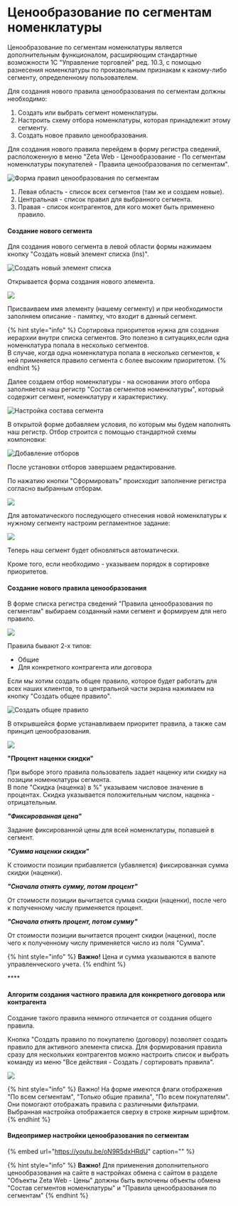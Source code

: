 # Ценообразование по сегментам номенклатуры

Ценообразование по сегментам номенклатуры является дополнительным функционалом, расширяющим стандартные возможности 1С "Управление торговлей" ред. 10.3, с помощью разнесения номенклатуры по произвольным признакам к какому-либо сегменту, определенному пользователем.

Для создания нового правила ценообразования по сегментам должны необходимо:

1. Создать или выбрать сегмент номенклатуры.
2. Настроить схему отбора номенклатуры, которая принадлежит этому сегменту.
3. Создать новое правило ценообразования.

Для создания нового правила перейдем в форму регистра сведений, расположенную в меню "Zeta Web - Ценообразование - По сегментам номенклатуры покупателей - Правила ценообразования по сегментам".

![&#x424;&#x43E;&#x440;&#x43C;&#x430; &#x43F;&#x440;&#x430;&#x432;&#x438;&#x43B; &#x446;&#x435;&#x43D;&#x43E;&#x43E;&#x431;&#x440;&#x430;&#x437;&#x43E;&#x432;&#x430;&#x43D;&#x438;&#x44F; &#x43F;&#x43E; &#x441;&#x435;&#x433;&#x43C;&#x435;&#x43D;&#x442;&#x430;&#x43C;](../../.gitbook/assets/image%20%28190%29.png)

1. Левая область - список всех сегментов \(там же и создаем новые\).
2. Центральная - список правил для выбранного сегмента.
3. Правая - список контрагентов, для кого может быть применено правило.

#### **Создание нового сегмента**

Для создания нового сегмента в левой области формы нажимаем кнопку "Создать новый элемент списка \(lns\)".

![&#x421;&#x43E;&#x437;&#x434;&#x430;&#x442;&#x44C; &#x43D;&#x43E;&#x432;&#x44B;&#x439; &#x44D;&#x43B;&#x435;&#x43C;&#x435;&#x43D;&#x442; &#x441;&#x43F;&#x438;&#x441;&#x43A;&#x430;](../../.gitbook/assets/image%20%28563%29.png)

Открывается форма создания нового элемента.

![](../../.gitbook/assets/image%20%28211%29.png)

Присваиваем имя элементу \(нашему сегменту\) и при необходимости заполняем описание - памятку, что входит в данный сегмент.

{% hint style="info" %}
Сортировка приоритетов нужна для создания иерархии внутри списка сегментов. Это полезно в ситуациях,если одна номенклатура попала в несколько сегментов.  
В случае, когда одна номенклатура попала в несколько сегментов, к ней применяется правило сегмента с более высоким приоритетом.
{% endhint %}

Далее создаем отбор номенклатуры - на основании этого отбора заполняется наш регистр "Состав сегментов номенклатуры", который содержит сегмент, номенклатуру и характеристику.

![&#x41D;&#x430;&#x441;&#x442;&#x440;&#x43E;&#x439;&#x43A;&#x430; &#x441;&#x43E;&#x441;&#x442;&#x430;&#x432;&#x430; &#x441;&#x435;&#x433;&#x43C;&#x435;&#x43D;&#x442;&#x430;](../../.gitbook/assets/image%20%2869%29.png)

В открытой форме добавляем условия, по которым мы будем наполнять наш регистр. Отбор строится с помощью стандартной схемы компоновки:

![&#x414;&#x43E;&#x431;&#x430;&#x432;&#x43B;&#x435;&#x43D;&#x438;&#x435; &#x43E;&#x442;&#x431;&#x43E;&#x440;&#x43E;&#x432;](../../.gitbook/assets/image%20%28341%29.png)

После установки отборов завершаем редактирование.

По нажатию кнопки "Сформировать" происходит заполнение регистра согласно выбранным отборам.

![](../../.gitbook/assets/image%20%28146%29.png)

Для автоматического последующего отнесения новой номенклатуры к нужному сегменту настроим регламентное задание:

![](../../.gitbook/assets/image%20%28389%29.png)

Теперь наш сегмент будет обновляться автоматически.

Кроме того, если необходимо - указываем порядок в сортировке приоритетов.

#### Создание нового правила ценообразования

В форме списка регистра сведений "Правила ценообразования по сегментам" выбираем созданный нами сегмент и формируем для него правило.

![](../../.gitbook/assets/image%20%28344%29.png)

Правила бывают 2-х типов:

* Общие
* Для конкретного контрагента или договора

Если мы хотим создать общее правило, которое будет работать для всех наших клиентов, то в центральной части экрана нажимаем на кнопку "Создать общее правило".

![&#x421;&#x43E;&#x437;&#x434;&#x430;&#x442;&#x44C; &#x43E;&#x431;&#x449;&#x435;&#x435; &#x43F;&#x440;&#x430;&#x432;&#x438;&#x43B;&#x43E;](../../.gitbook/assets/image%20%2858%29.png)

В открывшейся форме устанавливаем приоритет правила, а также сам принцип ценообразования.

![](../../.gitbook/assets/image%20%28359%29.png)

**"Процент наценки скидки"**

При выборе этого правила пользователь задает наценку или скидку на позиции номенклатуры сегмента.  
В поле "Скидка \(наценка\) в %" указываем числовое значение в процентах. Скидка указывается положительным числом, наценка - отрицательным.

_**"Фиксированная цена"**_

Задание фиксированной цены для всей номенклатуры, попавшей в сегмент.

_**"Сумма наценки скидки"**_

К стоимости позиции прибавляется \(убавляется\) фиксированная сумма скидки \(наценки\).

_**"Сначала отнять сумму, потом процент"**_

От стоимости позиции вычитается сумма скидки \(наценки\), после чего к полученному числу применяется процент.

_**"Сначала отнять процент, потом сумму"**_

От стоимости позиции вычитается процент скидки \(наценки\), после чего к полученному числу применяется число из поля "Сумма".

{% hint style="info" %}
**Важно!** Цена и сумма указываются в валюте управленческого учета.
{% endhint %}

\*\*\*\*

#### **Алгоритм создания частного правила для конкретного договора или контрагента**

Создание такого правила немного отличается от создания общего правила.

Кнопка "Создать правило по покупателю \(договору\) позволяет создать правило для активного элемента списка. Для формирования правила сразу для нескольких контрагентов можно настроить список и выбрать команду из меню "Все действия - Создать / сортировать правила".

![](../../.gitbook/assets/image%20%28437%29.png)

{% hint style="info" %}
Важно! На форме имеются флаги отображения "По всем сегментам", "Только общие правила", "По всем покупателям". Они помогают отображать правила с различными фильтрами. Выбранная настройка отображается сверху в строке жирным шрифтом.
{% endhint %}

#### Видеопример настройки ценообразования по сегментам

{% embed url="https://youtu.be/oN9R5dxHRdU" caption="" %}

{% hint style="info" %}
**Важно!** Для применения дополнительного ценообразования на сайте в настройках обмена с сайтом в разделе "Объекты Zeta Web - Цены" должны быть включены объекты обмена "Состав сегментов номенклатуры" и "Правила ценообразования по сегментам"
{% endhint %}


